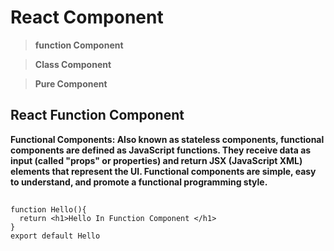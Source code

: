 # React Component

> **function Component**

> **Class Component**

> **Pure Component**


## React Function Component 

**Functional Components: Also known as stateless components, functional components are defined as JavaScript functions. They receive data as input (called "props" or properties) and return JSX (JavaScript XML) elements that represent the UI. Functional components are simple, easy to understand, and promote a functional programming style.**

## 
```
function Hello(){
  return <h1>Hello In Function Component </h1>
}
export default Hello
```
